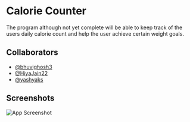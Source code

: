 # Calorie Counter

The program although not yet complete will be able to keep track of the users daily calorie count and help the user achieve certain weight goals.

## Collaborators

- [@bhuvighosh3](https://github.com/bhuvighosh3)
- [@HiyaJain22](https://github.com/HiyaJain22)
- [@yashyaks](https://github.com/yashyaks)



## Screenshots

![App Screenshot](https://via.placeholder.com/468x300?text=App+Screenshot+Here)

